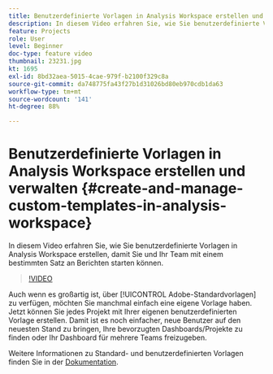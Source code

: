 ```yaml
---
title: Benutzerdefinierte Vorlagen in Analysis Workspace erstellen und verwalten
description: In diesem Video erfahren Sie, wie Sie benutzerdefinierte Vorlagen in Analysis Workspace erstellen, damit Sie und Ihr Team mit einem bestimmten Satz an Berichten starten können.
feature: Projects
role: User
level: Beginner
doc-type: feature video
thumbnail: 23231.jpg
kt: 1695
exl-id: 8bd32aea-5015-4cae-979f-b2100f329c8a
source-git-commit: da748775fa43f27b1d31026bd80eb970cdb1da63
workflow-type: tm+mt
source-wordcount: '141'
ht-degree: 88%

---
```


# Benutzerdefinierte Vorlagen in Analysis Workspace erstellen und verwalten {#create-and-manage-custom-templates-in-analysis-workspace}

In diesem Video erfahren Sie, wie Sie benutzerdefinierte Vorlagen in Analysis Workspace erstellen, damit Sie und Ihr Team mit einem bestimmten Satz an Berichten starten können.

>[!VIDEO](https://video.tv.adobe.com/v/23231/?quality=12)

Auch wenn es großartig ist, über [!UICONTROL Adobe-Standardvorlagen] zu verfügen, möchten Sie manchmal einfach eine eigene Vorlage haben. Jetzt können Sie jedes Projekt mit Ihrer eigenen benutzerdefinierten Vorlage erstellen. Damit ist es noch einfacher, neue Benutzer auf den neuesten Stand zu bringen, Ihre bevorzugten Dashboards/Projekte zu finden oder Ihr Dashboard für mehrere Teams freizugeben.

Weitere Informationen zu Standard- und benutzerdefinierten Vorlagen finden Sie in der [Dokumentation](https://experienceleague.adobe.com/docs/analytics/analyze/analysis-workspace/build-workspace-project/starter-projects.html?lang=de).
